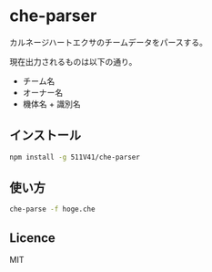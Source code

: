 # che-parser

カルネージハートエクサのチームデータをパースする。

現在出力されるものは以下の通り。

- チーム名
- オーナー名
- 機体名 + 識別名

## インストール

```sh
npm install -g 511V41/che-parser
```

## 使い方

```sh
che-parse -f hoge.che
```

## Licence

MIT
